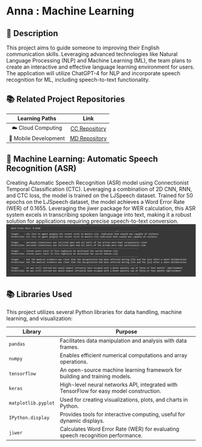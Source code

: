# Anna : Machine Learning

## 📑 Description
This project aims to guide someone to improving their English communication skills. Leveraging advanced technologies like Natural Language Processing (NLP) and Machine Learning (ML), the team plans to create an interactive and effective language learning environment for users. The application will utilize ChatGPT-4 for NLP and incorporate speech recognition for ML, including speech-to-text functionality.

## 📚 Related Project Repositories
|   Learning Paths      |                           Link                            |
| :-------------------: | :-------------------------------------------------------: |
| ☁️ Cloud Computing    | [CC Repository](https://github.com/Anna-Bangkit-2023/CC) |
| 📱 Mobile Development | [MD Repository](https://github.com/Anna-Bangkit-2023/MD) |

## 🤖 Machine Learning: Automatic Speech Recognition (ASR)
Creating Automatic Speech Recognition (ASR) model using Connectionist Temporal Classification (CTC). Leveraging a combination of 2D CNN, RNN, and CTC loss, the model is trained on the LJSpeech dataset. Trained for 50 epochs on the LJSpeech dataset, the model achieves a Word Error Rate (WER) of 0.1655. Leveraging the jiwer package for WER calculation, this ASR system excels in transcribing spoken language into text, making it a robust solution for applications requiring precise speech-to-text conversion.
![Anna Project](WER.png)

## 📚 Libraries Used

This project utilizes several Python libraries for data handling, machine learning, and visualization:

| Library                | Purpose                                                   |
| ---------------------- | --------------------------------------------------------- |
| `pandas`               | Facilitates data manipulation and analysis with data frames. |
| `numpy`                | Enables efficient numerical computations and array operations. |
| `tensorflow`           | An open-source machine learning framework for building and training models. |
| `keras`                | High-level neural networks API, integrated with TensorFlow for easy model construction. |
| `matplotlib.pyplot`    | Used for creating visualizations, plots, and charts in Python. |
| `IPython.display`      | Provides tools for interactive computing, useful for dynamic displays. |
| `jiwer`                | Calculates Word Error Rate (WER) for evaluating speech recognition performance. |
